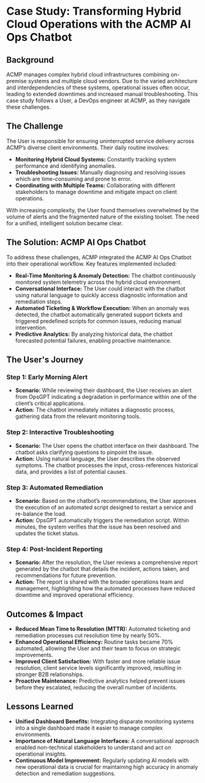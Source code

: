 # Case Study: Transforming Hybrid Cloud Operations with the ACMP AI Ops Chatbot

## Background
ACMP manages complex hybrid cloud infrastructures combining on-premise systems and multiple cloud vendors. Due to the varied architecture and interdependencies of these systems, operational issues often occur, leading to extended downtimes and increased manual troubleshooting. This case study follows a User, a DevOps engineer at ACMP, as they navigate these challenges.

## The Challenge
The User is responsible for ensuring uninterrupted service delivery across ACMP’s diverse client environments. Their daily routine involves:
- **Monitoring Hybrid Cloud Systems:** Constantly tracking system performance and identifying anomalies.
- **Troubleshooting Issues:** Manually diagnosing and resolving issues which are time-consuming and prone to error.
- **Coordinating with Multiple Teams:** Collaborating with different stakeholders to manage downtime and mitigate impact on client operations.

With increasing complexity, the User found themselves overwhelmed by the volume of alerts and the fragmented nature of the existing toolset. The need for a unified, intelligent solution became clear.

## The Solution: ACMP AI Ops Chatbot
To address these challenges, ACMP integrated the ACMP AI Ops Chatbot into their operational workflow. Key features implemented included:
- **Real-Time Monitoring & Anomaly Detection:** The chatbot continuously monitored system telemetry across the hybrid cloud environment.
- **Conversational Interface:** The User could interact with the chatbot using natural language to quickly access diagnostic information and remediation steps.
- **Automated Ticketing & Workflow Execution:** When an anomaly was detected, the chatbot automatically generated support tickets and triggered predefined scripts for common issues, reducing manual intervention.
- **Predictive Analytics:** By analyzing historical data, the chatbot forecasted potential failures, enabling proactive maintenance.

## The User's Journey
### **Step 1: Early Morning Alert**
- **Scenario:** While reviewing their dashboard, the User receives an alert from OpsGPT indicating a degradation in performance within one of the client’s critical applications.
- **Action:** The chatbot immediately initiates a diagnostic process, gathering data from the relevant monitoring tools.

### **Step 2: Interactive Troubleshooting**
- **Scenario:** The User opens the chatbot interface on their dashboard. The chatbot asks clarifying questions to pinpoint the issue.
- **Action:** Using natural language, the User describes the observed symptoms. The chatbot processes the input, cross-references historical data, and provides a list of potential causes.

### **Step 3: Automated Remediation**
- **Scenario:** Based on the chatbot’s recommendations, the User approves the execution of an automated script designed to restart a service and re-balance the load.
- **Action:** OpsGPT automatically triggers the remediation script. Within minutes, the system verifies that the issue has been resolved and updates the ticket status.

### **Step 4: Post-Incident Reporting**
- **Scenario:** After the resolution, the User reviews a comprehensive report generated by the chatbot that details the incident, actions taken, and recommendations for future prevention.
- **Action:** The report is shared with the broader operations team and management, highlighting how the automated processes have reduced downtime and improved operational efficiency.

## Outcomes & Impact
- **Reduced Mean Time to Resolution (MTTR):** Automated ticketing and remediation processes cut resolution time by nearly 50%.
- **Enhanced Operational Efficiency:** Routine tasks became 70% automated, allowing the User and their team to focus on strategic improvements.
- **Improved Client Satisfaction:** With faster and more reliable issue resolution, client service levels significantly improved, resulting in stronger B2B relationships.
- **Proactive Maintenance:** Predictive analytics helped prevent issues before they escalated, reducing the overall number of incidents.

## Lessons Learned
- **Unified Dashboard Benefits:** Integrating disparate monitoring systems into a single dashboard made it easier to manage complex environments.
- **Importance of Natural Language Interfaces:** A conversational approach enabled non-technical stakeholders to understand and act on operational insights.
- **Continuous Model Improvement:** Regularly updating AI models with new operational data is crucial for maintaining high accuracy in anomaly detection and remediation suggestions.
